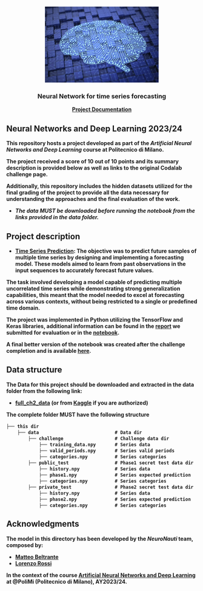 <br />
<div align="center">
    <img src="images/logo.jpeg" alt="Logo" width="300" height="200">
  <h3 align="center">Neural Network for time series forecasting</h3>
    <a href="NeuroNauti/Report.pdf"><strong>Project Documentation</a>
</div>

## Neural Networks and Deep Learning 2023/24

This repository hosts a project developed as part of the *Artificial Neural Networks and Deep Learning* course at Politecnico di Milano. 

The project received a score of 10 out of 10 points and its summary description is provided below as well as links to the original Codalab challenge page.

Additionally, this repository includes the hidden datasets utilized for the final grading of the project to provide all the data necessary for understanding the approaches and the final evaluation of the work.
- *The data MUST be downloaded before running the notebook from the links provided in the data folder.*

## Project description

- **[Time Series Prediction](https://codalab.lisn.upsaclay.fr/competitions/16514)**: The objective was to predict future samples of multiple time series by designing and implementing a forecasting model. These models aimed to learn from past observations in the input sequences to accurately forecast future values. 

The task involved developing a model capable of predicting multiple uncorrelated time series while demonstrating strong generalization capabilities, this meant that the model needed to excel at forecasting across various contexts, without being restricted to a single or predefined time domain.

The project was implemented in Python utilizing the TensorFlow and Keras libraries, additional information can be found in the [report](NeuroNauti/Report.pdf) we submitted for evaluation or in the [notebook](NeuroNauti/Report.ipynb).

A final better version of the notebook was created after the challenge completion and is available [here](an2dl-ch2-complete.ipynb).

## Data structure

The Data for this project should be downloaded and extracted in the data folder from the following link:
- [full_ch2_data](https://www.beltrante.it/matteo/data2/data2.zip) (or from [Kaggle](https://www.kaggle.com/datasets/matteobeltrante/an2dl-ch2-data) if you are authorized)

The complete folder MUST have the following structure
    
    ├── this dir                        
        ├── data                            # Data dir
            ├── challenge                   # Challenge data dir 
                ├── training_data.npy       # Series data 
                ├── valid_periods.npy       # Series valid periods
                ├── categories.npy          # Series categories
            ├── public_test                 # Phase1 secret test data dir
                ├── history.npy             # Series data 
                ├── phase1.npy              # Series expected prediction
                ├── categories.npy          # Series categories
            ├── private_test                # Phase2 secret test data dir
                ├── history.npy             # Series data 
                ├── phase2.npy              # Series expected prediction
                ├── categories.npy          # Series categories

## Acknowledgments

The model in this directory has been developed by the *NeuroNauti* team, composed by:

* [Matteo Beltrante](https://github.com/Beltrante)
* [Lorenzo Rossi](https://github.com/lorossi)

In the context of the course [Artificial Neural Networks and Deep Learning](http://chrome.ws.dei.polimi.it/index.php?title=Artificial_Neural_Networks_and_Deep_Learning) at @PoliMi (Politecnico di Milano), AY2023/24.
